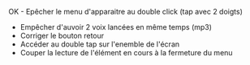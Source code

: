 OK - Epêcher le menu d'apparaitre au double click (tap avec 2 doigts)
- Empêcher d'auvoir 2 voix lancées en même temps (mp3)
- Corriger le bouton retour 
- Accéder au double tap sur l'enemble de l'écran
- Couper la lecture de l'élément en cours à la fermeture du menu